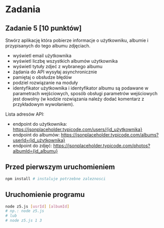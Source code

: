 # Zadania

## Zadanie 5 [10 punktów]

Stwórz aplikację która pobierze informacje o użytkowniku, albumie i przypisanych do tego albumu zdjęciach.
- wyświetl email użytkownika
- wyświetl liczbę wszystkich albumów użytkownika
- wyświetl tytuły zdjeć z wybranego albumu
- żądania do API wysyłaj asynchronicznie
- pamiętaj o obsłudze błędów
- podziel rozwiązanie na moduły
- identyfikator użytkownika i identyfikator albumu są podawane w parametrach wejściowych, sposób obsługi parametrów wejściowych jest dowolny (w kodzie rozwiązania należy dodać komentarz z przykładowym wywołaniem).

Lista adresów API:
- endpoint do użytkownika: https://jsonplaceholder.typicode.com/users/{id_użytkownika}
- endpoint do albumów: https://jsonplaceholder.typicode.com/albums?userId={id_użytkownika}
- endpoint do zdjęć: https://jsonplaceholder.typicode.com/photos?albumId={id_albumu}


## Przed pierwszym uruchomieniem

```bash
npm install # instaluje potrzebne zaleznosci
```

## Uruchomienie programu

```bash
node z5.js [usrId] [albumId]
# np.: node z5.js
# lub
# node z5.js 1 3
```
